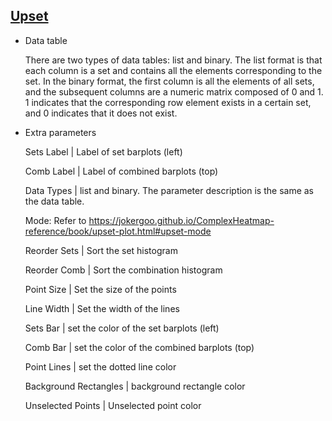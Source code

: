 ## [Upset](/basic/upset-plot)

- Data table

  There are two types of data tables: list and binary. The list format is that each column is a set and contains all the
  elements corresponding to the set. In the binary format, the first column is all the elements of all sets, and the
  subsequent columns are a numeric matrix composed of 0 and 1. 1 indicates that the corresponding row element exists in
  a certain set, and 0 indicates that it does not exist.

- Extra parameters

  Sets Label | Label of set barplots (left)

  Comb Label | Label of combined barplots (top)

  Data Types | list and binary. The parameter description is the same as the data table.

  Mode: Refer to https://jokergoo.github.io/ComplexHeatmap-reference/book/upset-plot.html#upset-mode

  Reorder Sets | Sort the set histogram

  Reorder Comb | Sort the combination histogram

  Point Size | Set the size of the points

  Line Width | Set the width of the lines

  Sets Bar | set the color of the set barplots (left)

  Comb Bar | set the color of the combined barplots (top)

  Point Lines | set the dotted line color

  Background Rectangles | background rectangle color

  Unselected Points | Unselected point color
